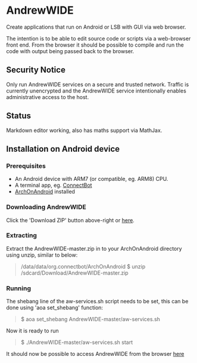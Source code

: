 # AndrewWIDE
Create applications that run on Android or LSB with GUI via web browser.

The intention is to be able to edit source code or scripts via a web-browser front end. From the browser it should be possible to compile and run the code with output being passed back to the browser.

## Security Notice

Only run AndrewWIDE services on a secure and trusted network. Traffic is currently unencrypted and the AndrewWIDE service intentionally enables administrative access to the host.

## Status
Markdown editor working, also has maths support via MathJax. 

## Installation on Android device

### Prerequisites
- An Android device with ARM7 (or compatible, eg. ARM8) CPU.
- A terminal app, eg. [ConnectBot](https://f-droid.org/repository/browse/?fdid=org.connectbot)
- [ArchOnAndroid](https://github.com/andrew-rogers/ArchOnAndroid) installed

### Downloading AndrewWIDE
Click the 'Download ZIP' button above-right or [here](https://github.com/andrew-rogers/AndrewWIDE/archive/master.zip).

### Extracting
Extract the AndrewWIDE-master.zip in to your ArchOnAndroid directory using unzip, similar to below:

> /data/data/org.connectbot/ArchOnAndroid $ unzip /sdcard/Download/AndrewWIDE-master.zip

### Running

The shebang line of the aw-services.sh script needs to be set, this can be done using 'aoa set_shebang' function:

> $ aoa set_shebang AndrewWIDE-master/aw-services.sh

Now it is ready to run

> $ ./AndrewWIDE-master/aw-services.sh start

It should now be possible to access AndrewWIDE from the browser [here](http://127.0.0.1:8080/)
